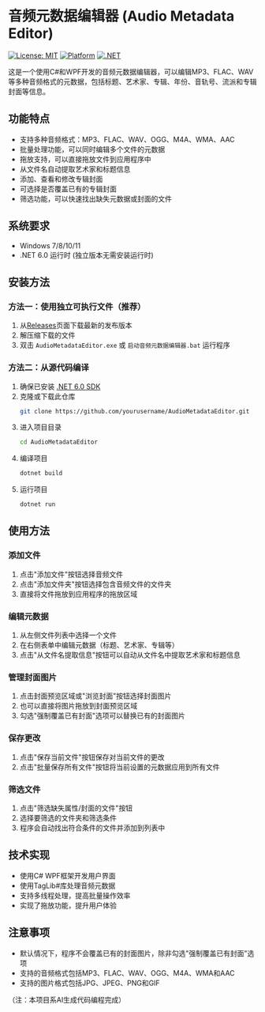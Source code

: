 # 音频元数据编辑器 (Audio Metadata Editor)

[![License: MIT](https://img.shields.io/badge/License-MIT-yellow.svg)](https://opensource.org/licenses/MIT)
[![Platform](https://img.shields.io/badge/platform-Windows-blue.svg)](https://github.com/yourusername/AudioMetadataEditor)
[![.NET](https://img.shields.io/badge/.NET-6.0-purple.svg)](https://dotnet.microsoft.com/download/dotnet/6.0)

这是一个使用C#和WPF开发的音频元数据编辑器，可以编辑MP3、FLAC、WAV等多种音频格式的元数据，包括标题、艺术家、专辑、年份、音轨号、流派和专辑封面等信息。


## 功能特点

- 支持多种音频格式：MP3、FLAC、WAV、OGG、M4A、WMA、AAC
- 批量处理功能，可以同时编辑多个文件的元数据
- 拖放支持，可以直接拖放文件到应用程序中
- 从文件名自动提取艺术家和标题信息
- 添加、查看和修改专辑封面
- 可选择是否覆盖已有的专辑封面
- 筛选功能，可以快速找出缺失元数据或封面的文件

## 系统要求

- Windows 7/8/10/11
- .NET 6.0 运行时 (独立版本无需安装运行时)

## 安装方法

### 方法一：使用独立可执行文件（推荐）

1. 从[Releases](https://github.com/yourusername/AudioMetadataEditor/releases)页面下载最新的发布版本
2. 解压缩下载的文件
3. 双击 `AudioMetadataEditor.exe` 或 `启动音频元数据编辑器.bat` 运行程序

### 方法二：从源代码编译

1. 确保已安装 [.NET 6.0 SDK](https://dotnet.microsoft.com/download/dotnet/6.0)
2. 克隆或下载此仓库
   ```bash
   git clone https://github.com/yourusername/AudioMetadataEditor.git
   ```
3. 进入项目目录
   ```bash
   cd AudioMetadataEditor
   ```
4. 编译项目
   ```bash
   dotnet build
   ```
5. 运行项目
   ```bash
   dotnet run
   ```

## 使用方法

### 添加文件

1. 点击"添加文件"按钮选择音频文件
2. 点击"添加文件夹"按钮选择包含音频文件的文件夹
3. 直接将文件拖放到应用程序的拖放区域

### 编辑元数据

1. 从左侧文件列表中选择一个文件
2. 在右侧表单中编辑元数据（标题、艺术家、专辑等）
3. 点击"从文件名提取信息"按钮可以自动从文件名中提取艺术家和标题信息

### 管理封面图片

1. 点击封面预览区域或"浏览封面"按钮选择封面图片
2. 也可以直接将图片拖放到封面预览区域
3. 勾选"强制覆盖已有封面"选项可以替换已有的封面图片

### 保存更改

1. 点击"保存当前文件"按钮保存对当前文件的更改
2. 点击"批量保存所有文件"按钮将当前设置的元数据应用到所有文件

### 筛选文件

1. 点击"筛选缺失属性/封面的文件"按钮
2. 选择要筛选的文件夹和筛选条件
3. 程序会自动找出符合条件的文件并添加到列表中

## 技术实现

- 使用C# WPF框架开发用户界面
- 使用TagLib#库处理音频元数据
- 支持多线程处理，提高批量操作效率
- 实现了拖放功能，提升用户体验

## 注意事项

- 默认情况下，程序不会覆盖已有的封面图片，除非勾选"强制覆盖已有封面"选项
- 支持的音频格式包括MP3、FLAC、WAV、OGG、M4A、WMA和AAC
- 支持的图片格式包括JPG、JPEG、PNG和GIF


（注：本项目系AI生成代码编程完成）
